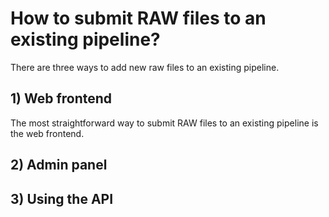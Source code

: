# How to submit RAW files to an existing pipeline?

There are three ways to add new raw files to an existing pipeline. 


## 1) Web frontend
The most straightforward way to submit RAW files to an existing pipeline 
is the web frontend. 


## 2) Admin panel

## 3) Using the API


